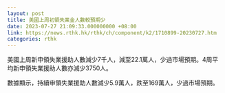 ```yaml
---
layout: post
title: 美國上周初領失業金人數較預期少
date: 2023-07-27 21:09:33.000000000 +08:00
link: https://news.rthk.hk/rthk/ch/component/k2/1710899-20230727.htm
categories: rthk
---
```


美國上周新申領失業援助人數減少7千人，減至22.1萬人，少過市場預期。4周平均新申領失業援助人數亦減少3750人。

數據顯示，持續申領失業援助人數減少5.9萬人，跌至169萬人，少過市場預期。
